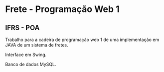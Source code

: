 # Frete - Programação Web 1
## IFRS - POA

Trabalho para a cadeira de programação web 1 de uma implementação em JAVA de um sistema de fretes.

Interface em Swing.

Banco de dados MySQL.


